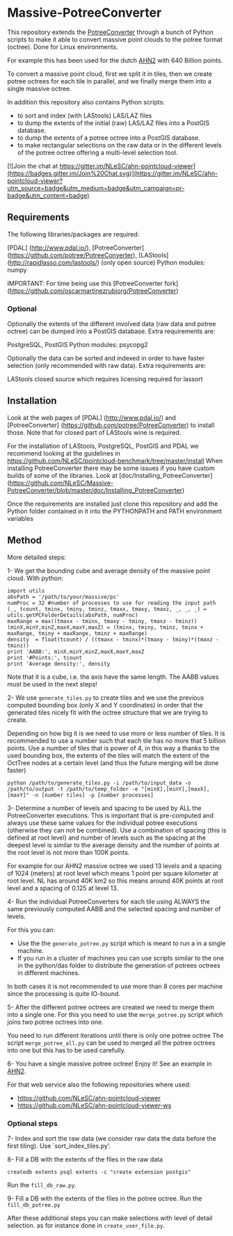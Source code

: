 # Massive-PotreeConverter
This repository extends the [PotreeConverter](https://github.com/potree/PotreeConverter) 
through a bunch of Python scripts to make it able to convert massive 
point clouds to the potree format (octree). Done for Linux environments.

For example this has been used for the dutch [AHN2](http://ahn2.pointclouds.nl) with 640 Billion points.

To convert a massive point cloud, first we split it in tiles, then we create 
potree octrees for each tile in parallel, and we finally merge them into a 
single massive octree.

In addition this repository also contains Python scripts:
 - to sort and index (with LAStools) LAS/LAZ files
 - to dump the extents of the initial (raw) LAS/LAZ files into a PostGIS database.
 - to dump the extents of a potree octree into a PostGIS database.
 - to make rectangular selections on the raw data or in the different levels of the potree octree offering a multi-level selection tool.

[![Join the chat at https://gitter.im/NLeSC/ahn-pointcloud-viewer](https://badges.gitter.im/Join%20Chat.svg)](https://gitter.im/NLeSC/ahn-pointcloud-viewer?utm_source=badge&utm_medium=badge&utm_campaign=pr-badge&utm_content=badge)

## Requirements

The following libraries/packages are required:

[PDAL] (http://www.pdal.io/), [PotreeConverter] (https://github.com/potree/PotreeConverter), [LAStools] (http://rapidlasso.com/lastools/) (only open source)
Python modules: numpy

IMPORTANT: For time being use this [PotreeConverter fork] (https://github.com/oscarmartinezrubiorg/PotreeConverter)

### Optional

Optionally the extents of the different involved data (raw data and potree octree) can be dumped into a PostGIS database. Extra requirements are:

PostgreSQL, PostGIS
Python modules: psycopg2

Optionally the data can be sorted and indexed in order to have faster selection (only recommended with raw data). Extra requirements are:

LAStools closed source which requires licensing required for lassort 

## Installation

Look at the web pages of [PDAL] (http://www.pdal.io/) and [PotreeConverter] (https://github.com/potree/PotreeConverter) to install those.
Note that for closed part of LAStools wine is required. 

For the installation of LAStools, PostgreSQL, PostGIS and PDAL we recommend 
looking at the guidelines in https://github.com/NLeSC/pointcloud-benchmark/tree/master/install
When installing PotreeConverter there may be some issues if you have custom 
builds of some of the libraries. 
Look at [doc/Installing_PotreeConverter] (https://github.com/NLeSC/Massive-PotreeConverter/blob/master/doc/Installing_PotreeConverter)

Once the requirements are installed just clone this repository and add the 
Python folder contained in it into the PYTHONPATH and PATH environment variables

## Method

More detailed steps:

1- We get the bounding cube and average density of the massive point cloud. With python:
```
import utils
absPath = '/path/to/your/massive/pc'
numProc = 32 #number of processes to use for reading the input path
(_, tcount, tminx, tminy, tminz, tmaxx, tmaxy, tmaxz, _, _, _) = utils.getPCFolderDetails(absPath, numProc)
maxRange = max((tmaxx - tminx, tmaxy - tminy, tmaxz - tminz))
(minX,minY,minZ,maxX,maxY,maxZ) = (tminx, tminy, tminz, tminx + maxRange, tminy + maxRange, tminz + maxRange)
density  = float(tcount) / ((tmaxx - tminx)*(tmaxy - tminy)*(tmaxz - tminz))
print 'AABB:', minX,minY,minZ,maxX,maxY,maxZ
print '#Points:', tcount
print 'Average density:', density
```
Note that it is a cube, i.e. the axis have the same length. 
The AABB values must be used in the next steps!

2- We use `generate_tiles.py` to create tiles and we use the previous computed 
bounding box (only X and Y coordinates) in order that the generated tiles nicely
 fit with the octree structure that we are trying to create.
 
Depending on how big it is we need to use more or less number of tiles. 
It is recommended to use a number such that each tile has no more that 5 billion
 points. 
Use a number of tiles that is power of 4, in this way a thanks to the used 
bounding box, the extents of the tiles will match the extent of the OctTree 
nodes at a certain level (and thus the future merging will be done faster)

``
python /path/to/generate_tiles.py -i /path/to/input_data -o /path/to/output -t /path/to/temp_folder -e "[minX],[minY],[maxX],[maxY]" -n [number tiles] -p [number processes]
``


3- Determine a number of levels and spacing to be used by ALL the PotreeConverter executions. 
This is important that is pre-computed and always use these same values for the
individual potree executions (otherwise they can not be combined).
Use a combination of spacing (this is defined at root level) and number of 
levels such as the spacing at the deepest level is similar to the average density
 and the number of points at the root level is not more than 100K points. 
 
For example for our AHN2 massive octree we used 13 levels and a spacing of 1024 
(meters) at root level which means 1 point per square kilometer at root level. 
NL has around 40K km2 so this means around 40K points at root level and a 
spacing of 0.125 at level 13.

4- Run the individual PotreeConverters for each tile using ALWAYS the same 
previously computed AABB and the selected  spacing and number of levels. 

For this you can:
  - Use the the `generate_potree.py` script which is meant to run a in a single machine.  
  - If you run in a cluster of machines you can use scripts similar to the one 
  in the python/das folder to distribute the generation of potrees octrees in 
  different machines.

In both cases it is not recommended to use more than 8 cores per machine since 
the processing is quite IO-bound.
 
5- After the different potree octrees are created we need to merge them 
into a single one. For this you need to use the `merge_potree.py` script which 
joins two potree octrees into one. 

You need to run different iterations until there is only one potree octree
The script `merge_potree_all.py` can be used to merged all the potree octrees into one 
but this has to be used carefully. 

6- You have a single massive potree octree! Enjoy it! 
See an example in [AHN2](http://ahn2.pointclouds.nl).

For that web service also the following repositories where used:

 - https://github.com/NLeSC/ahn-pointcloud-viewer
 - https://github.com/NLeSC/ahn-pointcloud-viewer-ws

### Optional steps

7- Index and sort the raw data (we consider raw data the data before the first tiling). Use `sort_index_tiles.py'.

8- Fill a DB with the extents of the files in the raw data

``
createdb extents
psql extents -c "create extension postgis"
``


Run the `fill_db_raw.py`.

9- Fill a DB with the extents of the files in the potree octree. 
Run the `fill_db_potree.py`

After these additional steps you can make selections with level of detail selection. 
as for instance done in `create_user_file.py`.